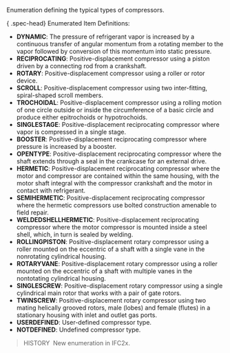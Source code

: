 Enumeration defining the typical types of compressors.

{ .spec-head}
Enumerated Item Definitions:

* **DYNAMIC**: The pressure of refrigerant vapor is increased by a continuous transfer of angular momentum from a rotating member to the vapor followed by conversion of this momentum into static pressure.
* **RECIPROCATING**: Positive-displacement compressor using a piston driven by a connecting rod from a crankshaft.
* **ROTARY**: Positive-displacement compressor using a roller or rotor device.
* **SCROLL**: Positive-displacement compressor using two inter-fitting, spiral-shaped scroll members.
* **TROCHOIDAL**: Positive-displacement compressor using a rolling motion of one circle outside or inside the circumference of a basic circle and produce either epitrochoids or hypotrochoids.
* **SINGLESTAGE**: Positive-displacement reciprocating compressor where vapor is compressed in a single stage.
* **BOOSTER**: Positive-displacement reciprocating compressor where pressure is increased by a booster.
* **OPENTYPE**: Positive-displacement reciprocating compressor where the shaft extends through a seal in the crankcase for an external drive.
* **HERMETIC**: Positive-displacement reciprocating compressor where the motor and compressor are contained within the same housing, with the motor shaft integral with the compressor crankshaft and the motor in contact with refrigerant.
* **SEMIHERMETIC**: Positive-displacement reciprocating compressor where the hermetic compressors use bolted construction amenable to field repair.
* **WELDEDSHELLHERMETIC**: Positive-displacement reciprocating compressor where the motor compressor is mounted inside a steel shell, which, in turn is sealed by welding.
* **ROLLINGPISTON**: Positive-displacement rotary compressor using a roller mounted on the eccentric of a shaft with a single vane in the nonrotating cylindrical housing.
* **ROTARYVANE**: Positive-displacement rotary compressor using a roller mounted on the eccentric of a shaft with multiple vanes in the nontotating cylindrical housing.
* **SINGLESCREW**: Positive-displacement rotary compressor using a single cylindrical main rotor that works with a pair of gate rotors.
* **TWINSCREW**: Positive-displacement rotary compressor using two mating helically grooved rotors, male (lobes) and female (flutes) in a stationary housing with inlet and outlet gas ports.
* **USERDEFINED**: User-defined compressor type.
* **NOTDEFINED**: Undefined compressor type.

> HISTORY&nbsp; New enumeration in IFC2x.